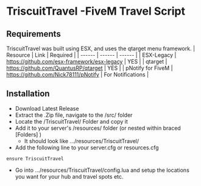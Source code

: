 # TriscuitTravel -FiveM Travel Script
## Requirements
TriscuitTravel was built using ESX, and uses the qtarget menu framework.
| Resource | Link | Required |
| ------ | ------ | ------ |
| ESX-Legacy | https://github.com/esx-framework/esx-legacy | YES |
| qtarget | https://github.com/QuantusRP/qtarget | YES |
| pNotify for FiveM | https://github.com/Nick78111/pNotify | For Notifications |

## Installation
- Download Latest Release
- Extract the .Zip file, navigate to the /src/ folder
- Locate the /TriscuitTravel/ Folder and copy it
- Add it to your server's /resources/ folder (or nested within braced [Folders] )
    - It should look like .../resources/TriscuitTravel/
- Add the following line to your server.cfg or resources.cfg
```
ensure TriscuitTravel
```
- Go into  .../resources/TriscuitTravel/config.lua and setup the locations you want for your hub and travel spots etc.
